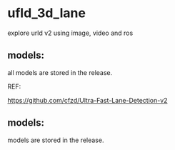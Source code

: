 # ufld_3d_lane
explore urld v2 using image, video and ros

## models:
all models are stored in the release.

REF:

https://github.com/cfzd/Ultra-Fast-Lane-Detection-v2


## models:
models are stored in the release.